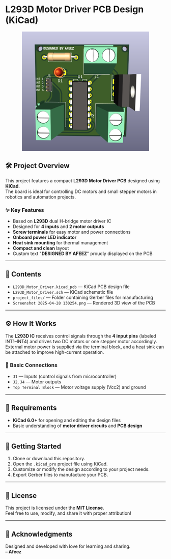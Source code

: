 # L293D Motor Driver PCB Design (KiCad)
<p align="center">
  <img src="./Screenshot%202025-04-28%20130254.png" alt="L293D Motor Driver PCB" width="400"/>
</p>

## 🛠️ Project Overview

This project features a compact **L293D Motor Driver PCB** designed using **KiCad**.  
The board is ideal for controlling DC motors and small stepper motors in robotics and automation projects.

### ✨ Key Features
- Based on **L293D** dual H-bridge motor driver IC
- Designed for **4 inputs** and **2 motor outputs**
- **Screw terminals** for easy motor and power connections
- **Onboard power LED indicator**
- **Heat sink mounting** for thermal management
- **Compact and clean** layout
- Custom text "**DESIGNED BY AFEEZ**" proudly displayed on the PCB

---

## 📂 Contents

- `L293D_Motor_Driver.kicad_pcb` — KiCad PCB design file
- `L293D_Motor_Driver.sch` — KiCad schematic file
- `project_files/` — Folder containing Gerber files for manufacturing
- `Screenshot 2025-04-28 130254.png` — Rendered 3D view of the PCB

---

## ⚙️ How It Works

The **L293D IC** receives control signals through the **4 input pins** (labeled INT1–INT4) and drives two DC motors or one stepper motor accordingly.  
External motor power is supplied via the terminal block, and a heat sink can be attached to improve high-current operation.

### 🔌 Basic Connections
- `J1` — Inputs (control signals from microcontroller)
- `J2`, `J4` — Motor outputs
- `Top Terminal Block` — Motor voltage supply (Vcc2) and ground

---

## 🧰 Requirements

- **KiCad 6.0+** for opening and editing the design files
- Basic understanding of **motor driver circuits** and **PCB design**

---

## 🚀 Getting Started

1. Clone or download this repository.
2. Open the `.kicad_pro` project file using KiCad.
3. Customize or modify the design according to your project needs.
4. Export Gerber files to manufacture your PCB.

---

## 📄 License

This project is licensed under the **MIT License**.  
Feel free to use, modify, and share it with proper attribution!

---

## 🙏 Acknowledgments

Designed and developed with love for learning and sharing.  
**– Afeez**
